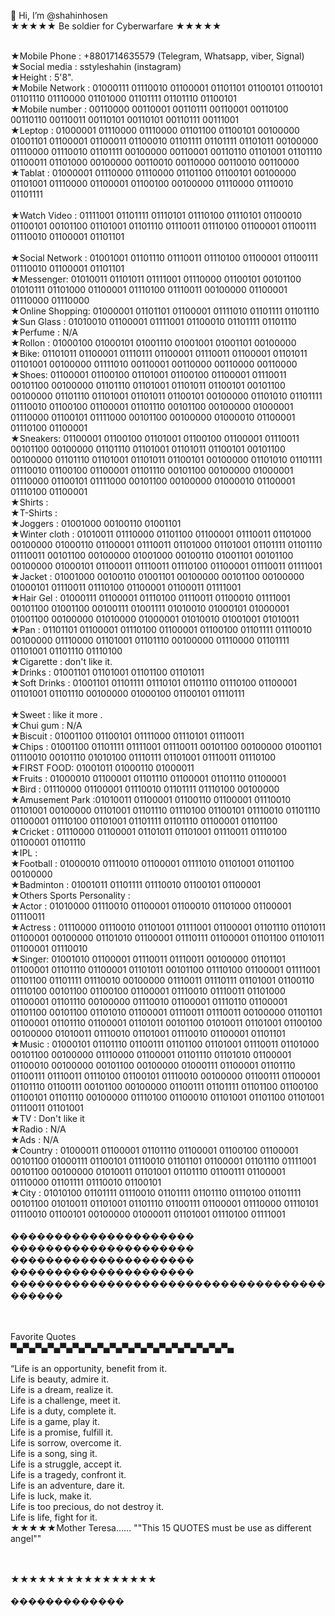 👋 Hi, I’m @shahinhosen <br>
 ★★★★★ Be soldier for Cyberwarfare  ★★★★★


<br>★Mobile Phone : +8801714635579 (Telegram, Whatsapp, viber, Signal) 
<br>★Social media : sstyleshahin (instagram)
<br>★Height : 5'8".
<br>★Mobile Network :
01000111 01110010 01100001 01101101 01100101 01100101 01101110 01110000 01101000 01101111 01101110 01100101
<br>★Mobile number : 00110000 00110001 00110111 00110001 00110100 00110110 00110011 00110101 00110101 00110111 00111001 
<br>★Leptop : 01000001 01110000 01110000 01101100 01100101 00100000 01001101 01100001 01100011 01100010 01101111 01101111 01101011 00100000 01110000 01110010 01101111 00100000 00110001 00110110 01101001 01101110 01100011 01101000 00100000 00110010 00110000 00110010 00110000 
<br>★Tablat : 01000001 01110000 01110000 01101100 01100101 00100000 01101001 01110000 01100001 01100100 00100000 01110000 01110010 01101111  
<br>★Watch Video : 01111001 01101111 01110101 01110100 01110101 01100010 01100101 00101100 01101001 01101110 01110011 01110100 01100001 01100111 01110010 01100001 01101101  
<br>★Social Network : 01001001 01101110 01110011 01110100 01100001 01100111 01110010 01100001 01101101 
<br>★Messenger: 01010011 01101011 01111001 01110000 01100101 00101100 01010111 01101000 01100001 01110100 01110011 00100000 01100001 01110000 01110000 
<br>★Online Shopping: 01000001 01101101 01100001 01111010 01101111 01101110 
<br>★Sun Glass : 01010010 01100001 01111001 01100010 01101111 01101110 
<br>★Perfume : N/A
<br>★Rollon : 01000100 01000101 01001110 01001001 01001101 00100000
<br>★Bike: 01101011 01100001 01110111 01100001 01110011 01100001 01101011 01101001 00100000 01111010 00110001 00110000 00110000 00110000 
<br>★Shoes: 01100001 01100100 01101001 01100100 01100001 01110011 00101100 00100000 01101110 01101001 01101011 01100101 00101100 00100000 01101110 01101001 01101011 01100101 00100000 01101010 01101111 01110010 01100100 01100001 01101110 00101100 00100000 01000001 01110000 01100101 01111000 00101100 00100000 01000010 01100001 01110100 01100001
<br>★Sneakers: 01100001 01100100 01101001 01100100 01100001 01110011 00101100 00100000 01101110 01101001 01101011 01100101 00101100 00100000 01101110 01101001 01101011 01100101 00100000 01101010 01101111 01110010 01100100 01100001 01101110 00101100 00100000 01000001 01110000 01100101 01111000 00101100 00100000 01000010 01100001 01110100 01100001
<br>★Shirts : 
<br>★T-Shirts : 
<br>★Joggers : 01001000 00100110 01001101
<br>★Winter cloth : 01010011 01110000 01101100 01100001 01110011 01101000 00100000 01000110 01100001 01110011 01101000 01101001 01101111 01101110 01110011 00101100 00100000 01001000 00100110 01001101 00101100 00100000 01000101 01100011 01110011 01110100 01100001 01110011 01111001
<br>★Jacket : 01001000 00100110 01001101 00100000 00101100 00100000 01000101 01110011 01110100 01100001 01100011 01111001 
<br>★Hair Gel : 01000111 01100001 01110100 01110011 01100010 01111001 00101100 01001100 00100111 01001111 01010010 01000101 01000001 01001100 00100000 01010000 01000001 01010010 01001001 01010011 
<br>★Pan : 01101101 01100001 01110100 01100001 01100100 01101111 01110010 00100000 01110000 01101001 01101110 00100000 01110000 01101111 01101001 01101110 01110100 
<br>★Cigarette : don't like it.
<br>★Drinks : 01001101 01101001 01101100 01101011 
<br>★Soft Drinks : 01001101 01101111 01110101 01101110 01110100 01100001 01101001 01101110 00100000 01000100 01100101 01110111  
<br>★Sweet : like it more .
<br>★Chui gum : N/A
<br>★Biscuit : 01001100 01100101 01111000 01110101 01110011 
<br>★Chips : 01001100 01101111 01111001 01110011 00101100 00100000 01001101 01110010 00101110 01010100 01110111 01101001 01110011 01110100 
<br>★FIRST FOOD: 01001011 01000110 01000011 
<br>★Fruits : 01000010 01100001 01101110 01100001 01101110 01100001 
<br>★Bird : 01110000 01100001 01110010 01101111 01110100 00100000 
<br>★Amusement Park :01010011 01100001 01100110 01100001 01110010 01101001 00100000 01101001 01101110 01110100 01100101 01110010 01101110 01100001 01110100 01101001 01101111 01101110 01100001 01101100 
<br>★Cricket : 01110000 01100001 01101011 01101001 01110011 01110100 01100001 01101110 
<br>★IPL :
<br>★Football : 01000010 01110010 01100001 01111010 01101001 01101100 00100000
<br>★Badminton : 01001011 01101111 01110010 01100101 01100001 
<br>★Others Sports Personality : 
<br>★Actor : 01010000 01110010 01100001 01100010 01101000 01100001 01110011 
<br>★Actress : 01110000 01110010 01101001 01111001 01100001 01101110 01101011 01100001 00100000 01101010 01100001 01110111 01100001 01101100 01101011 01100001 01110010 
<br>★Singer: 01001010 01100001 01110011 01110011 00100000 01101101 01100001 01101110 01100001 01101011 00101100 01110100 01100001 01111001 01101100 01101111 01110010 00100000 01110011 01110111 01101001 01100110 01110100 00101100 01100100 01100001 01110010 01110011 01101000 01100001 01101110 00100000 01110010 01100001 01110110 01100001 01101100 00101100 01101010 01100001 01110011 01110011 00100000 01101101 01100001 01101110 01100001 01101011 00101100 01010011 01101001 01100100 00100000 01010011 01110010 01101001 01110010 01100001 01101101 
<br>★Music : 01000101 01101110 01100111 01101100 01101001 01110011 01101000 00101100 00100000 01110000 01100001 01101110 01101010 01100001 01100010 00100000 00101100 00100000 01000111 01100001 01101110 01100111 01110011 01110100 01100101 01110010 00100000 01100111 01100001 01101110 01100111 00101100 00100000 01100111 01101111 01101100 01100100 01100101 01101110 00100000 01110100 01100010 01101001 01101100 01101001 01110011 01101001 
<br>★TV : Don't like it
<br>★Radio : N/A
<br>★Ads : N/A
<br>★Country : 01000011 01100001 01101110 01100001 01100100 01100001 00101100 01000111 01100101 01110010 01101101 01100001 01101110 01111001 00101100 00100000 01010011 01101001 01101110 01100111 01100001 01110000 01101111 01110010 01100101 
<br>★City : 01010100 01101111 01110010 01101111 01101110 01110100 01101111 00101100 01010011 01101001 01101110 01100111 01100001 01110000 01110101 01110010 01100101 00100000 01000011 01101001 01110100 01111001 
<br><br>
���������������������
���������������������
���������������������
���������������������
������������������������������������������

<br><br>
Favorite Quotes<br>
▀▄▀▄▀▄▀▄▀▄▀▄▀▄▀▄▀▄▀▄▀▄▀▄▀▄▀▄▀▄▀▄▀▄▀▄<br><br>
“Life is an opportunity, benefit from it.
<br>Life is beauty, admire it.
<br>Life is a dream, realize it.
<br>Life is a challenge, meet it.
<br>Life is a duty, complete it.
<br>Life is a game, play it.
<br>Life is a promise, fulfill it.
<br>Life is sorrow, overcome it.
<br>Life is a song, sing it.
<br>Life is a struggle, accept it.
<br>Life is a tragedy, confront it.
<br>Life is an adventure, dare it.
<br>Life is luck, make it.
<br>Life is too precious, do not destroy it.
<br>Life is life, fight for it.
<br>★★★★★Mother Teresa......
""This 15  QUOTES must be use as different angel""

<br>
<br>
★★★★★★★★★★★★★★★★
<br><br>
�������������

<br>

<!---
shahinhosen/shahinhosen is a ✨ special ✨ repository because its `README.md` (this file) appears on your GitHub profile.
You can click the Preview link to take a look at your changes.

- 👋 Hi, I’m @shahinhosen
- 👀 I’m interested in ...
- 🌱 I’m currently learning ...
- 💞️ I’m looking to collaborate on ...
- 📫 How to reach me ...


--->
